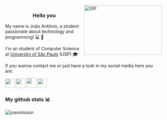 <img align="right" alt="GIF" src="https://media.giphy.com/media/bcKmIWkUMCjVm/giphy.gif" width="250" height="160" />

<h3 align="center">Hello you</h3>

My name is João Antônio, a student passionate about technology and programming! :computer: :green_heart:
 
I'm an student of Computer Science at [University of São Paulo](https://www5.usp.br/) (USP) :mortar_board:

If you wanna contact me or just have a look in my social media here you are:

[<img src="https://image.flaticon.com/icons/png/512/174/174857.png" width="30" height="30"/>](https://www.linkedin.com/in/jo%C3%A3o-ant%C3%B4nio-misson-milhorim-1b39141b8/)
[<img src="https://upload.wikimedia.org/wikipedia/commons/thumb/e/ec/Medium_logo_Monogram.svg/1200px-Medium_logo_Monogram.svg.png" width="30" height="30"/>](https://medium.com/@joao.misson)
[<img src="https://facebookbrand.com/wp-content/uploads/2019/04/f_logo_RGB-Hex-Blue_512.png?w=512&h=512" width="32" height="32"/>](https://www.facebook.com/joao.antonio.misson)
[<img src="https://upload.wikimedia.org/wikipedia/commons/thumb/e/e7/Instagram_logo_2016.svg/1200px-Instagram_logo_2016.svg.png" width="30" height="30"/>](https://www.instagram.com/joao_misson/?hl=pt-br)

### My github stats :bar_chart:
<p align="left"> <img src="https://github-readme-stats.vercel.app/api?username=joaomisson&show_icons=true&theme=react" alt="joaomisson" />
